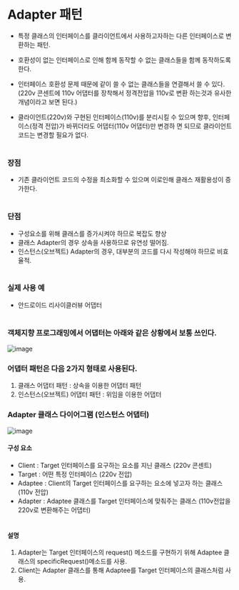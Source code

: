 # Adapter 패턴
- 특정 클래스의 인터페이스를 클라이언트에서 사용하고자하는 다른 인터페이스로 변환하는 패턴.
- 호환성이 없는 인터페이스로 인해 함께 동작할 수 없는 클래스들을 함께 동작하도록 한다.
- 인터페이스 호환성 문제 때문에 같이 쓸 수 없는 클래스들을 연결해서 쓸 수 있다.
  (220v 콘센트에 110v 어댑터를 장착해서 정격전압을 110v로 변환 하는것과 유사한 개념이라고 보면 된다.)
  
- 클라이언트(220v)와 구현된 인터페이스(110v)를 분리시킬 수 있으며 향후, 인터페이스(정격 전압)가 바뀌더라도 어댑터(110v 어댑터)만 변경하   면 되므로 클라이언트 코드는 변경할 필요가 없다.<br/><br/>

### 장점
- 기존 클라이언트 코드의 수정을 최소화할 수 있으며 이로인해 클래스 재활용성이 증가한다.<br/><br/>

### 단점
- 구성요소를 위해 클래스를 증가시켜야 하므로 복잡도 향상
- 클래스 Adapter의 경우 상속을 사용하므로 유연성 떨어짐.
- 인스턴스(오브젝트) Adapter의 경우, 대부분의 코드를 다시 작성해야 하므로 비효율적.<br/><br/>

### 실제 사용 예
- 안드로이드 리사이클러뷰 어댑터<br/><br/>

### 객체지향 프로그래밍에서 어댑터는 아래와 같은 상황에서 보통 쓰인다.
![image](https://user-images.githubusercontent.com/45419456/142729446-37667cc6-dbc7-4f89-bfd7-d3ad993b3ada.png)

### 어댑터 패턴은 다음 2가지 형태로 사용된다.
1) 클래스 어댑터 패턴 :  상속을 이용한 어댑터 패턴
2) 인스턴스(오브젝트) 어댑터 패턴 : 위임을 이용한 어댑터 

### Adapter 클래스 다이어그램 (인스턴스 어댑터)
![image](https://user-images.githubusercontent.com/45419456/142729407-57b261a3-9fbe-4146-bdd0-39fbf7d928e2.png)

#### 구성 요소
- Client : Target 인터페이스를 요구하는 요소를 지닌 클래스 (220v 콘센트)
- Target : 어떤 특정 인터페이스 (220v 전압)
- Adaptee : Client의 Target 인터페이스를 요구하는 요소에 넣고자 하는 클래스 (110v 전압)
- Adapter : Adaptee 클래스를 Target 인터페이스에 맞춰주는 클래스 (110v전압을 220v로 변환해주는 어댑터) <br/><br/>

#### 설명 
1) Adapter는 Target 인터페이스의 request() 메소드를 구현하기 위해 Adaptee 클래스의 specificRequest()메소드를 사용.
2) Client는 Adapter 클래스를 통해 Adaptee를 Target 인터페이스의 클래스처럼 사용. 
